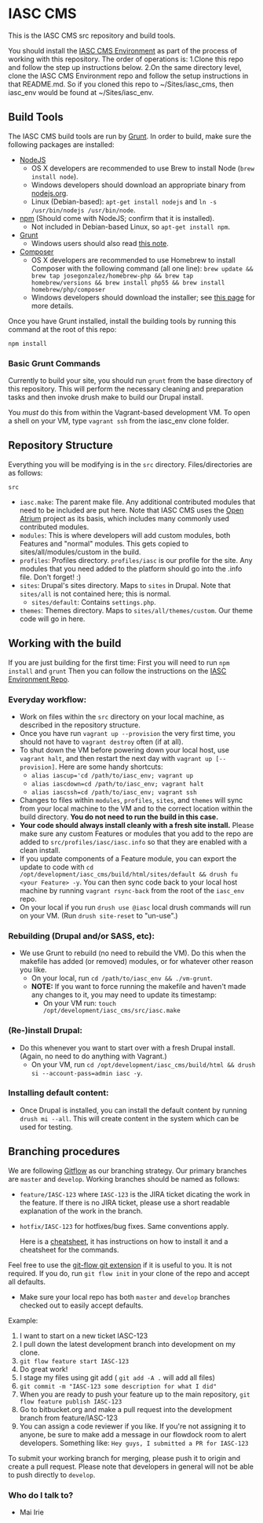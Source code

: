 # IASC CMS

This is the IASC CMS src repository and build tools.

You should install the [IASC CMS Environment](https://bitbucket.org/phase2tech/iasc_env) as part of the process of working with this repository.
The order of operations is:
  1.Clone this repo and follow the step up instructions below.
  2.On the same directory level, clone the IASC CMS Environment repo and follow the setup instructions in that README.md. So if you cloned this repo to ~/Sites/iasc_cms, then iasc_env would be found at ~/Sites/iasc_env.

## Build Tools
The IASC CMS build tools are run by [Grunt](http://gruntjs.com/). In order to build, make sure the following packages are installed:

- [NodeJS](http://nodejs.org/download/)
    - OS X developers are recommended to use Brew to install Node (`brew install node`).
    - Windows developers should download an appropriate binary from [nodejs.org](http://nodejs.org/download/).
    - Linux (Debian-based): `apt-get install nodejs` and `ln -s /usr/bin/nodejs /usr/bin/node`.
- [npm](https://www.npmjs.org/) (Should come with NodeJS; confirm that it is installed).
    - Not included in Debian-based Linux, so `apt-get install npm`.
- [Grunt](http://gruntjs.com/getting-started)
    - Windows users should also read [this note](http://gruntjs.com/frequently-asked-questions#does-grunt-work-on-windows).
- [Composer](https://getcomposer.org)
    - OS X developers are recommended to use Homebrew to install Composer with the following command (all one line): `brew update && brew tap josegonzalez/homebrew-php && brew tap homebrew/versions && brew install php55 && brew install homebrew/php/composer`
    - Windows developers should download the installer; see [this page](https://getcomposer.org/doc/00-intro.md#installation-windows) for more details.

Once you have Grunt installed, install the building tools by running this command at the root of this repo:

`npm install`

### Basic Grunt Commands

Currently to build your site, you should run `grunt` from the base directory of this repository. This will perform the necessary cleaning and preparation tasks and then invoke drush make to build our Drupal install.

You *must* do this from within the Vagrant-based development VM.
To open a shell on your VM, type `vagrant ssh` from the iasc_env clone folder.

## Repository Structure

Everything you will be modifying is in the `src` directory. Files/directories are as follows:

`src`

- `iasc.make`: The parent make file. Any additional contributed modules that need to be included are put here. Note that IASC CMS uses the [Open Atrium](http://git.drupal.org/project/openatrium.git) project as its basis, which includes many commonly used contributed modules.
- `modules`: This is where developers will add custom modules, both Features and "normal" modules. This gets copied to sites/all/modules/custom in the build.
- `profiles`: Profiles directory. `profiles/iasc` is our profile for the site. Any modules that you need added to the platform should go into the .info file. Don't forget! :)
- `sites`: Drupal's sites directory. Maps to `sites` in Drupal. Note that `sites/all` is not contained here; this is normal.
    - `sites/default`: Contains `settings.php`.
- `themes`: Themes directory. Maps to `sites/all/themes/custom`. Our theme code will go in here.

## Working with the build

If you are just building for the first time:
 First you will need to run `npm install` and `grunt`
 Then you can follow the instructions on the [IASC Environment Repo](https://bitbucket.org/phase2tech/iasc_env).

### Everyday workflow:

- Work on files within the `src` directory on your local machine, as described in the repository structure.
- Once you have run `vagrant up --provision` the very first time, you should not have to `vagrant destroy` often (if at all).
- To shut down the VM before powering down your local host, use `vagrant halt`, and then restart the next day with `vagrant up [--provision]`.  Here are some handy shortcuts:
    - `alias iascup='cd /path/to/iasc_env; vagrant up`
    - `alias iascdown=cd /path/to/iasc_env; vagrant halt`
    - `alias iascssh=cd /path/to/iasc_env; vagrant ssh`
- Changes to files within `modules`, `profiles`, `sites`, and `themes` will sync from your local machine to the VM and to the correct location within the build directory. **You do not need to run the build in this case.**
- **Your code should always install cleanly with a fresh site install.** Please make sure any custom Features or modules that you add to the repo are added to `src/profiles/iasc/iasc.info` so that they are enabled with a clean install.
- If you update components of a Feature module, you can export the update to code with `cd /opt/development/iasc_cms/build/html/sites/default && drush fu <your Feature> -y`. You can then sync code back to your local host machine by running `vagrant rsync-back` from the root of the `iasc_env` repo.
- On your local if you run `drush use @iasc` local drush commands will run on your VM.  (Run `drush site-reset` to "un-use".)

### Rebuilding (Drupal and/or SASS, etc):

- We use Grunt to rebuild (no need to rebuild the VM).  Do this when the makefile has added (or removed) modules, or for whatever other reason you like.
    - On your local, run `cd /path/to/iasc_env && ./vm-grunt`.
    - **NOTE:** If you want to force running the makefile and haven't made any changes to it, you may need to update its timestamp:
        - On your VM run: `touch /opt/development/iasc_cms/src/iasc.make`

### (Re-)install Drupal:

- Do this whenever you want to start over with a fresh Drupal install.  (Again, no need to do anything with Vagrant.)
    - On your VM, run `cd /opt/development/iasc_cms/build/html && drush si --account-pass=admin iasc -y`.

### Installing default content:

- Once Drupal is installed, you can install the default content by running `drush mi --all`. This will create content in the system which can be used for testing.

## Branching procedures

We are following [Gitflow](http://nvie.com/posts/a-successful-git-branching-model/) as our branching strategy. Our primary branches are `master` and `develop`. Working branches should be named as follows:

- `feature/IASC-123` where `IASC-123` is the JIRA ticket dicating the work in the feature. If there is no JIRA ticket, please use a short readable explanation of the work in the branch.
- `hotfix/IASC-123` for hotfixes/bug fixes. Same conventions apply.

  Here is a [cheatsheet](http://danielkummer.github.io/git-flow-cheatsheet/), it has instructions on how to install it and a cheatsheet for the commands.

Feel free to use the [git-flow git extension](https://github.com/nvie/gitflow) if it is useful to you. It is not required. If you do, run `git flow init` in your clone of the repo and accept all defaults.
- Make sure your local repo has both `master` and `develop` branches checked out to easily accept defaults.

Example:
1. I want to start on a new ticket IASC-123
2. I pull down the latest development branch into development on my clone.
3. `git flow feature start IASC-123`
4. Do great work!
5. I stage my files using git add ( `git add -A .` will add all files)
6. `git commit -m "IASC-123 some description for what I did"`
7. When you are ready to push your feature up to the main repository, `git flow feature publish IASC-123`
8. Go to bitbucket.org and make a pull request into the development branch from feature/IASC-123
9. You can assign a code reviewer if you like. If you're not assigning it to anyone, be sure to make add a message in our flowdock room to alert developers. Something like: `Hey guys, I submitted a PR for IASC-123`

To submit your working branch for merging, please push it to origin and create a pull request. Please note that developers in general will not be able to push directly to `develop`.

### Who do I talk to? ###

* Mai Irie